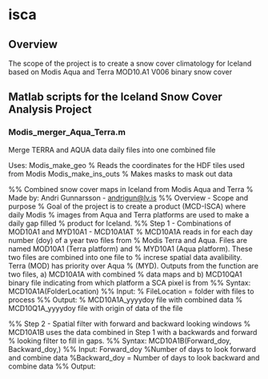 # isca
## Overview
The scope of the project is to create a snow cover climatology for Iceland based on Modis Aqua and Terra MOD10.A1 V006 binary snow cover

## Matlab scripts for the Iceland Snow Cover Analysis Project
### Modis_merger_Aqua_Terra.m
Merge TERRA and AQUA data daily files into one combined file

Uses: 
Modis_make_geo % Reads the coordinates for the HDF tiles used from Modis
Modis_make_ins_outs % Makes masks to mask out data


%% Combined snow cover maps in Iceland from Modis Aqua and Terra
% Made by: Andri Gunnarsson - andrigun@lv.is
%% Overview - Scope and purpose
% Goal of the project is to create a product (MCD-ISCA) where daily Modis
% images from Aqua and Terra platforms are used to make a daily gap filled
% product for Iceland. 
%% Step 1 - Combinations of MOD10A1 and MYD10A1 - MCD10A1AT
% MCD10A1A reads in for each day number (doy) of a year two files from
% Modis Terra and Aqua. Files are named MOD10A1 (Terra platform) and
% MYD10A1 (Aqua platform). These two files are combined into one file to
% increse spatial data avalibility. Terra (MOD) has priority over Aqua
% (MYD). Outputs from the function are two files, a) MCD10A1A with combined
% data maps and b) MCD10QA1 binary file indicating from which platform a SCA pixel is from 
%% Syntax:  MCD10A1A(FolderLocation)
%% Input:
% FileLocation = folder with files to process
%% Output: 
% MCD10A1A_yyyydoy file with combined data
% MCD10Q1A_yyyydoy file with origin of data of the file



%% Step 2 - Spatial filter with forward and backward looking windows
% MCD10A1B uses the data combined in Step 1 with a backwards and forward
% looking filter to fill in gaps. 
%% Syntax:  MCD10A1B(Forward_doy, Backward_doy,)
%% Input:
Forward_doy  %Number of days to look forward and combine data
%Backward_doy = Number of days to look backward and combine data
%% Output: 